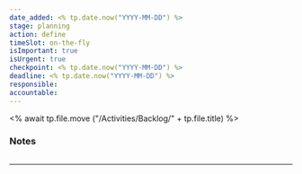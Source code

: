 ```yaml
---
date_added: <% tp.date.now("YYYY-MM-DD") %>
stage: planning
action: define
timeSlot: on-the-fly
isImportant: true
isUrgent: true
checkpoint: <% tp.date.now("YYYY-MM-DD") %>
deadline: <% tp.date.now("YYYY-MM-DD") %>
responsible:
accountable: 
---
```

 <% await tp.file.move ("/Activities/Backlog/" + tp.file.title) %>
### Notes
```dataviewjs

```
---
